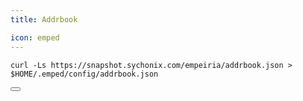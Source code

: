 ```yaml
---
title: Addrbook

icon: emped
---
```


<div class="code-block-wrapper">
  <pre><code>curl -Ls https://snapshot.sychonix.com/empeiria/addrbook.json > $HOME/.emped/config/addrbook.json</code></pre>
  <button class="copy-btn"><i class="fas fa-copy"></i></button>
</div>
